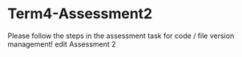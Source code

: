 # Term4-Assessment2
Please follow the steps in the assessment task for code / file version management!
edit Assessment 2
